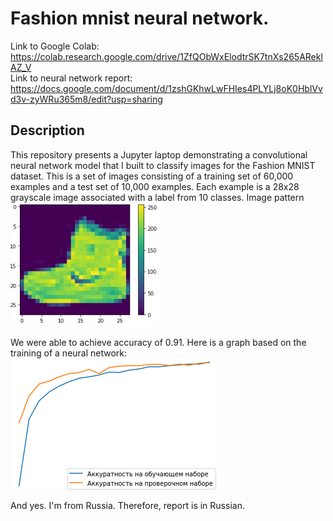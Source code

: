 # Fashion mnist neural network.
Link to Google Colab: https://colab.research.google.com/drive/1ZfQObWxElodtrSK7tnXs265AReklAZ_V<br>
Link to neural network report: https://docs.google.com/document/d/1zshGKhwLwFHIes4PLYLj8oK0HblVvd3v-zyWRu365m8/edit?usp=sharing

## Description
This repository presents a Jupyter laptop demonstrating a convolutional neural network model that I built to classify images for the Fashion MNIST dataset.
This is a set of images consisting of a training set of 60,000 examples and a test set of 10,000 examples. Each example is a 28x28 grayscale image associated with a label from 10 classes.
Image pattern<br>
![Result of the neural network training](images/image_pattern.png)<br>

We were able to achieve accuracy of 0.91.
Here is a graph based on the training of a neural network:<br>
![Result of the neural network training](images/result.png)


And yes. I'm from Russia. Therefore, report is in Russian.
